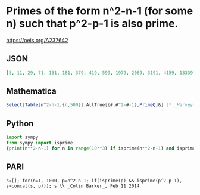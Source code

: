 # Primes of the form n^2\-n\-1 \(for some n\) such that p^2\-p\-1 is also prime\.
https://oeis.org/A237642
## JSON
```JSON
[5, 11, 29, 71, 131, 181, 379, 419, 599, 1979, 2069, 3191, 4159, 13339, 14519, 17291, 19739, 20879, 21169, 26731, 30449, 31151, 39799, 48619, 69959, 70489, 112559, 122849, 132859, 139501, 149381, 183611, 186191, 198469, 212981, 222311, 236681]
```
## Mathematica
```Mathematica
Select[Table[n^2-n-1,{n,500}],AllTrue[{#,#^2-#-1},PrimeQ]&] (* _Harvey P. Dale_, Feb 27 2023 *)
```
## Python
```Python
import sympy
from sympy import isprime
{print(n**2-n-1) for n in range(10**3) if isprime(n**2-n-1) and isprime((n**2-n-1)**2-(n**2-n-1)-1)}
```
## PARI
```PARI
s=[]; for(n=1, 1000, p=n^2-n-1; if(isprime(p) && isprime(p^2-p-1), s=concat(s, p))); s \\ _Colin Barker_, Feb 11 2014
```
